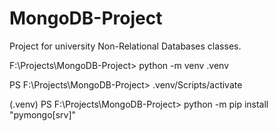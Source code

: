 # MongoDB-Project
Project for university Non-Relational Databases classes.


F:\Projects\MongoDB-Project> python -m venv .venv

PS F:\Projects\MongoDB-Project> .venv/Scripts/activate

(.venv) PS F:\Projects\MongoDB-Project> python -m pip install "pymongo[srv]"
